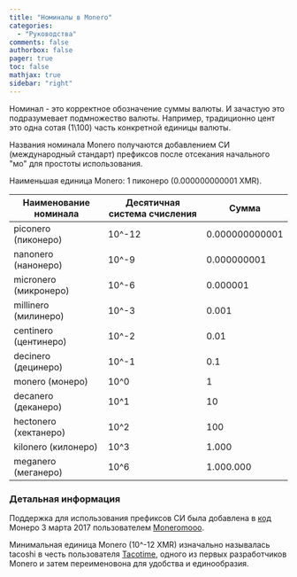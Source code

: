 ```yaml
---
title: "Номиналы в Monero"
categories:
  - "Руководства"
comments: false
authorbox: false
pager: true
toc: false
mathjax: true
sidebar: "right"
---
```


Номинал - это корректное обозначение суммы валюты. И зачастую это подразумевает подмножество валюты. Например, традиционно цент это одна сотая (1\100) часть конкретной единицы валюты.

Названия номинала Monero получаются добавлением СИ (международный стандарт) префиксов после отсекания начального "мо" для простоты использования.

Наименьшая единица Monero: 1 пиконеро (0.000000000001 XMR).

| Наименование номинала | Десятичная система счисления | Сумма |
| ----------- | ----------- | ----------- |
| piconero (пиконеро) | 10^-12 | 0.000000000001 |
| nanonero (нанонеро) | 10^-9 | 0.000000001 |
| micronero (микронеро) | 10^-6 | 0.000001 |
| millinero (милинеро) | 10^-3 | 0.001 |
| centinero (центинеро) | 10^-2 | 0.01 |
| decinero (децинеро) | 10^-1 | 0.1 |
| monero (монеро) | 10^0 | 1 |
| decanero (деканеро) | 10^1  | 10 |
| hectonero (хектанеро) | 10^2  | 100 |
| kilonero (килонеро) | 10^3 | 1.000 |
| meganero (меганеро) | 10^6 | 1.000.000 |

### Детальная информация

Поддержка для использования префиксов СИ была добавлена в [код](https://github.com/monero-project/monero/pull/1826) Монеро 3 марта 2017 пользователем [Moneromooo](https://github.com/moneromooo-monero).

Минимальная единица Monero (10^-12 XMR) изначально называлась tacoshi в честь пользователя [Tacotime](https://bitcointalk.org/index.php?action=profile;u=19270), одного из первых разработчиков Monero и затем переименовона для удобства и единообразия.
